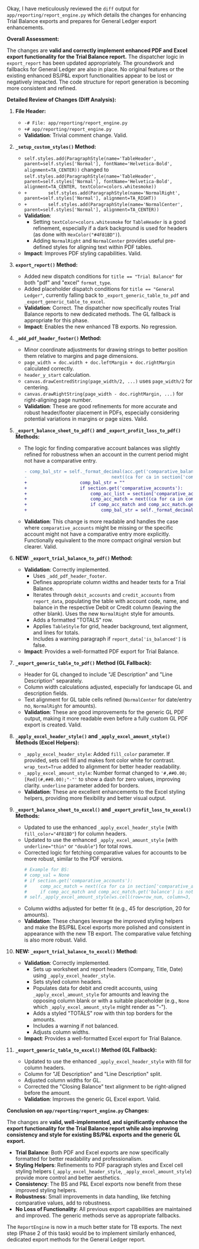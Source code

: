 Okay, I have meticulously reviewed the `diff` output for `app/reporting/report_engine.py` which details the changes for enhancing Trial Balance exports and prepares for General Ledger export enhancements.

**Overall Assessment:**

The changes are **valid and correctly implement enhanced PDF and Excel export functionality for the Trial Balance report.** The dispatcher logic in `export_report` has been updated appropriately. The groundwork and fallbacks for General Ledger are also in place. No original features or the existing enhanced BS/P&L export functionalities appear to be lost or negatively impacted. The code structure for report generation is becoming more consistent and refined.

**Detailed Review of Changes (Diff Analysis):**

1.  **File Header:**
    *   `-# File: app/reporting/report_engine.py`
    *   `+# app/reporting/report_engine.py`
    *   **Validation**: Trivial comment change. Valid.

2.  **`_setup_custom_styles()` Method:**
    *   `self.styles.add(ParagraphStyle(name='TableHeader', parent=self.styles['Normal'], fontName='Helvetica-Bold', alignment=TA_CENTER))`
        changed to
        `self.styles.add(ParagraphStyle(name='TableHeader', parent=self.styles['Normal'], fontName='Helvetica-Bold', alignment=TA_CENTER, textColor=colors.whitesmoke))`
    *   `+        self.styles.add(ParagraphStyle(name='NormalRight', parent=self.styles['Normal'], alignment=TA_RIGHT))`
    *   `+        self.styles.add(ParagraphStyle(name='NormalCenter', parent=self.styles['Normal'], alignment=TA_CENTER))`
    *   **Validation**:
        *   Setting `textColor=colors.whitesmoke` for `TableHeader` is a good refinement, especially if a dark background is used for headers (as done with `HexColor("#4F81BD")`).
        *   Adding `NormalRight` and `NormalCenter` provides useful pre-defined styles for aligning text within PDF tables.
    *   **Impact**: Improves PDF styling capabilities. Valid.

3.  **`export_report()` Method:**
    *   Added new dispatch conditions for `title == "Trial Balance"` for both "pdf" and "excel" `format_type`.
    *   Added placeholder dispatch conditions for `title == "General Ledger"`, currently falling back to `_export_generic_table_to_pdf` and `_export_generic_table_to_excel`.
    *   **Validation**: Correct. The dispatcher now specifically routes Trial Balance reports to new dedicated methods. The GL fallback is appropriate for this phase.
    *   **Impact**: Enables the new enhanced TB exports. No regression.

4.  **`_add_pdf_header_footer()` Method:**
    *   Minor coordinate adjustments for drawing strings to better position them relative to margins and page dimensions.
    *   `page_width = doc.width + doc.leftMargin + doc.rightMargin` calculated correctly.
    *   `header_y_start` calculation.
    *   `canvas.drawCentredString(page_width/2, ...)` uses `page_width/2` for centering.
    *   `canvas.drawRightString(page_width - doc.rightMargin, ...)` for right-aligning page number.
    *   **Validation**: These are good refinements for more accurate and robust header/footer placement in PDFs, especially considering potential variations in margins or page sizes. Valid.

5.  **`_export_balance_sheet_to_pdf()` and `_export_profit_loss_to_pdf()` Methods:**
    *   The logic for finding comparative account balances was slightly refined for robustness when an account in the current period might not have a comparative entry.
        ```diff
        - comp_bal_str = self._format_decimal(acc.get('comparative_balance')) if section.get('comparative_accounts') and \
        -                                next((ca for ca in section['comparative_accounts'] if ca['id'] == acc['id']), {}).get('balance') is not None else "" # More robust comparative access
        +                    comp_bal_str = ""
        +                    if section.get('comparative_accounts'):
        +                        comp_acc_list = section['comparative_accounts']
        +                        comp_acc_match = next((ca for ca in comp_acc_list if ca['id'] == acc['id']), None)
        +                        if comp_acc_match and comp_acc_match.get('balance') is not None:
        +                            comp_bal_str = self._format_decimal(comp_acc_match['balance'])
        ```
    *   **Validation**: This change is more readable and handles the case where `comparative_accounts` might be missing or the specific account might not have a comparative entry more explicitly. Functionally equivalent to the more compact original version but clearer. Valid.

6.  **NEW: `_export_trial_balance_to_pdf()` Method:**
    *   **Validation**: Correctly implemented.
        *   Uses `_add_pdf_header_footer`.
        *   Defines appropriate column widths and header texts for a Trial Balance.
        *   Iterates through `debit_accounts` and `credit_accounts` from `report_data`, populating the table with account code, name, and balance in the respective Debit or Credit column (leaving the other blank). Uses the new `NormalRight` style for amounts.
        *   Adds a formatted "TOTALS" row.
        *   Applies `TableStyle` for grid, header background, text alignment, and lines for totals.
        *   Includes a warning paragraph if `report_data['is_balanced']` is false.
    *   **Impact**: Provides a well-formatted PDF export for Trial Balance.

7.  **`_export_generic_table_to_pdf()` Method (GL Fallback):**
    *   Header for GL changed to include "JE Description" and "Line Description" separately.
    *   Column width calculations adjusted, especially for landscape GL and description fields.
    *   Text alignment for GL table cells refined (`NormalCenter` for date/entry no, `NormalRight` for amounts).
    *   **Validation**: These are good improvements for the generic GL PDF output, making it more readable even before a fully custom GL PDF export is created. Valid.

8.  **`_apply_excel_header_style()` and `_apply_excel_amount_style()` Methods (Excel Helpers):**
    *   `_apply_excel_header_style`: Added `fill_color` parameter. If provided, sets cell fill and makes font color white for contrast. `wrap_text=True` added to alignment for better header readability.
    *   `_apply_excel_amount_style`: Number format changed to `'#,##0.00;[Red](#,##0.00);"-"'` to show a dash for zero values, improving clarity. `underline` parameter added for borders.
    *   **Validation**: These are excellent enhancements to the Excel styling helpers, providing more flexibility and better visual output.

9.  **`_export_balance_sheet_to_excel()` and `_export_profit_loss_to_excel()` Methods:**
    *   Updated to use the enhanced `_apply_excel_header_style` (with `fill_color="4F81BD"`) for column headers.
    *   Updated to use the enhanced `_apply_excel_amount_style` (with `underline="thin"` or `"double"`) for total rows.
    *   Corrected logic for fetching comparative values for accounts to be more robust, similar to the PDF versions.
        ```python
        # Example for BS:
        # comp_val = None
        # if section.get('comparative_accounts'):
        #     comp_acc_match = next((ca for ca in section['comparative_accounts'] if ca['id'] == acc['id']), None)
        #     if comp_acc_match and comp_acc_match.get('balance') is not None: comp_val = float(comp_acc_match['balance'])
        # self._apply_excel_amount_style(ws.cell(row=row_num, column=3, value=comp_val if comp_val is not None else "-"))
        ```
    *   Column widths adjusted for better fit (e.g., 45 for description, 20 for amounts).
    *   **Validation**: These changes leverage the improved styling helpers and make the BS/P&L Excel exports more polished and consistent in appearance with the new TB export. The comparative value fetching is also more robust. Valid.

10. **NEW: `_export_trial_balance_to_excel()` Method:**
    *   **Validation**: Correctly implemented.
        *   Sets up worksheet and report headers (Company, Title, Date) using `_apply_excel_header_style`.
        *   Sets styled column headers.
        *   Populates data for debit and credit accounts, using `_apply_excel_amount_style` for amounts and leaving the opposing column blank or with a suitable placeholder (e.g., `None` which `_apply_excel_amount_style` might render as "-").
        *   Adds a styled "TOTALS" row with thin top borders for the amounts.
        *   Includes a warning if not balanced.
        *   Adjusts column widths.
    *   **Impact**: Provides a well-formatted Excel export for Trial Balance.

11. **`_export_generic_table_to_excel()` Method (GL Fallback):**
    *   Updated to use the enhanced `_apply_excel_header_style` with fill for column headers.
    *   Column for "JE Description" and "Line Description" split.
    *   Adjusted column widths for GL.
    *   Corrected the "Closing Balance" text alignment to be right-aligned before the amount.
    *   **Validation**: Improves the generic GL Excel export. Valid.

**Conclusion on `app/reporting/report_engine.py` Changes:**

The changes are **valid, well-implemented, and significantly enhance the export functionality for the Trial Balance report while also improving consistency and style for existing BS/P&L exports and the generic GL export.**
*   **Trial Balance**: Both PDF and Excel exports are now specifically formatted for better readability and professionalism.
*   **Styling Helpers**: Refinements to PDF paragraph styles and Excel cell styling helpers (`_apply_excel_header_style`, `_apply_excel_amount_style`) provide more control and better aesthetics.
*   **Consistency**: The BS and P&L Excel exports now benefit from these improved styling helpers.
*   **Robustness**: Small improvements in data handling, like fetching comparative values, add to robustness.
*   **No Loss of Functionality**: All previous export capabilities are maintained and improved. The generic methods serve as appropriate fallbacks.

The `ReportEngine` is now in a much better state for TB exports. The next step (Phase 2 of this task) would be to implement similarly enhanced, dedicated export methods for the General Ledger report.
